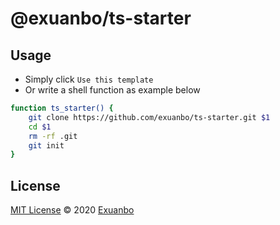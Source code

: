 # @exuanbo/ts-starter

## Usage

- Simply click `Use this template`
- Or write a shell function as example below

```bash
function ts_starter() {
    git clone https://github.com/exuanbo/ts-starter.git $1
    cd $1
    rm -rf .git
    git init
}
```

## License

[MIT License](https://github.com/exuanbo/ts-starter/blob/main/LICENSE) © 2020 [Exuanbo](https://github.com/exuanbo)
